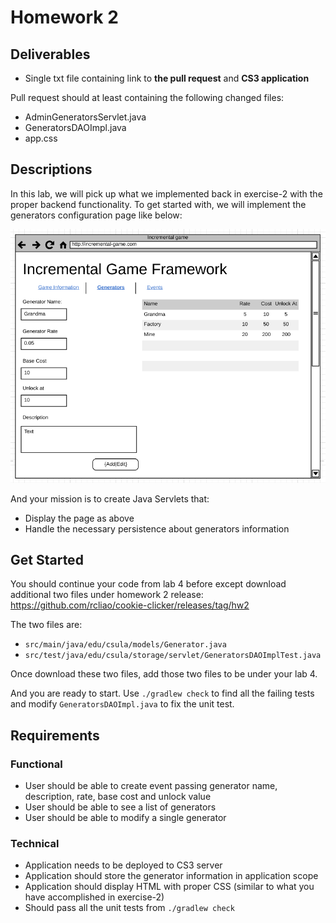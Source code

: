 # Homework 2

## Deliverables

* Single txt file containing link to **the pull request** and **CS3 application**

Pull request should at least containing the following changed files:

* AdminGeneratorsServlet.java
* GeneratorsDAOImpl.java
* app.css

## Descriptions

In this lab, we will pick up what we implemented back in exercise-2 with the
proper backend functionality. To get started with, we will implement the generators
configuration page like below:

![admin generators configuration page](../imgs/project/admin-generators.png)

And your mission is to create Java Servlets that:

* Display the page as above
* Handle the necessary persistence about generators information

## Get Started

You should continue your code from lab 4 before except download additional two
files under homework 2 release:
https://github.com/rcliao/cookie-clicker/releases/tag/hw2

The two files are:
* `src/main/java/edu/csula/models/Generator.java`
* `src/test/java/edu/csula/storage/servlet/GeneratorsDAOImplTest.java`

Once download these two files, add those two files to be under your lab 4.

And you are ready to start. Use `./gradlew check` to find all the failing tests
and modify `GeneratorsDAOImpl.java` to fix the unit test.

## Requirements

### Functional

* User should be able to create event passing generator name, description, rate, base cost and unlock value
* User should be able to see a list of generators
* User should be able to modify a single generator

### Technical

* Application needs to be deployed to CS3 server
* Application should store the generator information in application scope
* Application should display HTML with proper CSS (similar to what you have accomplished in exercise-2)
* Should pass all the unit tests from `./gradlew check`
